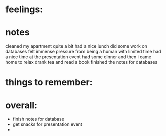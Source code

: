 # feelings:

# notes
cleaned my apartment quite a bit
had a nice lunch 
did some work on databases
felt immense pressure from being a human with limited time
had a nice time at the presentation event 
had some dinner and then i came home to relax 
drank tea and read a book 
finished the notes for databases

# things to remember: 

# overall:

- finish notes for database
- get snacks for presentation event
- 